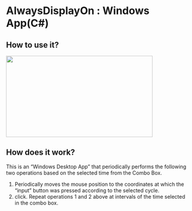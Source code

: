 # AlwaysDisplayOn : Windows App(C#)
## How to use it?
<img src="https://user-images.githubusercontent.com/97589814/230063240-9c014ecd-72ef-4fe3-8a8c-04b25b71abb8.gif"  width="400" height="222"/>

## How does it work?
This is an “Windows Desktop App” that periodically performs the following two operations based on the selected time from the Combo Box.
1. Periodically moves the mouse position to the coordinates at which the “input” button was pressed according to the selected cycle.
2. click.
Repeat operations 1 and 2 above at intervals of the time selected in the combo box.
